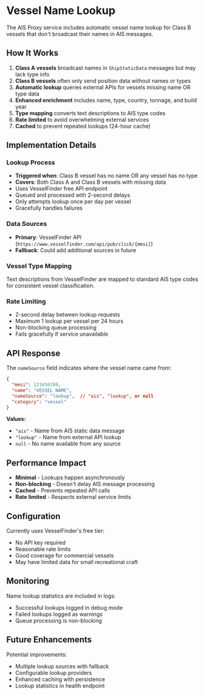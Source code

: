 # Vessel Name Lookup

The AIS Proxy service includes automatic vessel name lookup for Class B vessels that don't broadcast their names in AIS messages.

## How It Works

1. **Class A vessels** broadcast names in `ShipStaticData` messages but may lack type info
2. **Class B vessels** often only send position data without names or types
3. **Automatic lookup** queries external APIs for vessels missing name OR type data
4. **Enhanced enrichment** includes name, type, country, tonnage, and build year
5. **Type mapping** converts text descriptions to AIS type codes
6. **Rate limited** to avoid overwhelming external services
7. **Cached** to prevent repeated lookups (24-hour cache)

## Implementation Details

### Lookup Process
- **Triggered when**: Class B vessel has no name OR any vessel has no type
- **Covers**: Both Class A and Class B vessels with missing data
- Uses VesselFinder free API endpoint
- Queued and processed with 2-second delays
- Only attempts lookup once per day per vessel
- Gracefully handles failures

### Data Sources
- **Primary**: VesselFinder API (`https://www.vesselfinder.com/api/pub/click/{mmsi}`)
- **Fallback**: Could add additional sources in future

### Vessel Type Mapping

Text descriptions from VesselFinder are mapped to standard AIS type codes for consistent vessel classification.

### Rate Limiting
- 2-second delay between lookup requests
- Maximum 1 lookup per vessel per 24 hours
- Non-blocking queue processing
- Fails gracefully if service unavailable

## API Response

The `nameSource` field indicates where the vessel name came from:

```json
{
  "mmsi": 123456789,
  "name": "VESSEL NAME",
  "nameSource": "lookup",  // "ais", "lookup", or null
  "category": "vessel"
}
```

**Values:**
- `"ais"` - Name from AIS static data message
- `"lookup"` - Name from external API lookup
- `null` - No name available from any source

## Performance Impact

- **Minimal** - Lookups happen asynchronously
- **Non-blocking** - Doesn't delay AIS message processing
- **Cached** - Prevents repeated API calls
- **Rate limited** - Respects external service limits

## Configuration

Currently uses VesselFinder's free tier:
- No API key required
- Reasonable rate limits
- Good coverage for commercial vessels
- May have limited data for small recreational craft

## Monitoring

Name lookup statistics are included in logs:
- Successful lookups logged in debug mode
- Failed lookups logged as warnings
- Queue processing is non-blocking

## Future Enhancements

Potential improvements:
- Multiple lookup sources with fallback
- Configurable lookup providers
- Enhanced caching with persistence
- Lookup statistics in health endpoint